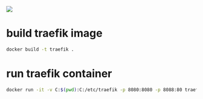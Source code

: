 ![](https://traefik.io/traefik.logo.svg)
# build traefik image

```bash
docker build -t traefik .
```

# run traefik container

```bash
docker run -it -v C:$(pwd):C:/etc/traefik -p 8080:8080 -p 8088:80 traefik --docker.endpoint=tcp://172.25.96.1:2375
```